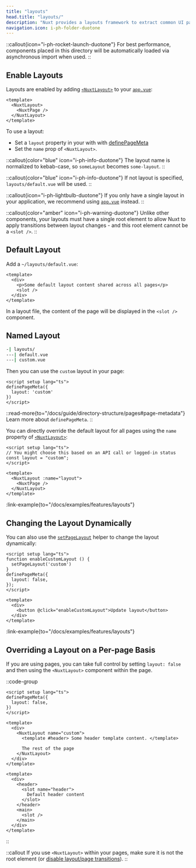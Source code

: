 ```yaml
---
title: "layouts"
head.title: "layouts/"
description: "Nuxt provides a layouts framework to extract common UI patterns into reusable layouts."
navigation.icon: i-ph-folder-duotone
---
```


::callout{icon="i-ph-rocket-launch-duotone"}
For best performance, components placed in this directory will be automatically loaded via asynchronous import when used.
::

## Enable Layouts

Layouts are enabled by adding [`<NuxtLayout>`](/docs/api/components/nuxt-layout) to your [`app.vue`](/docs/guide/directory-structure/app):

```vue [app.vue]
<template>
  <NuxtLayout>
    <NuxtPage />
  </NuxtLayout>
</template>
```

To use a layout:
- Set a `layout` property in your with with [definePageMeta](/docs/api/utils/define-page-meta)
- Set the `name` prop of `<NuxtLayout>`.

::callout{color="blue" icon="i-ph-info-duotone"}
The layout name is normalized to kebab-case, so `someLayout` becomes `some-layout`.
::

::callout{color="blue" icon="i-ph-info-duotone"}
If not layout is specified, `layouts/default.vue` will be used.
::

::callout{icon="i-ph-lightbulb-duotone"}
If you only have a single layout in your application, we recommend using [`app.vue`](/docs/guide/directory-structure/app) instead.
::

::callout{color="amber" icon="i-ph-warning-duotone"}
Unlike other components, your layouts must have a single root element to allow Nuxt to apply transitions between layout changes - and this root element cannot be a `<slot />`.
::

## Default Layout

Add a `~/layouts/default.vue`:

```vue [layouts/default.vue]
<template>
  <div>
    <p>Some default layout content shared across all pages</p>
    <slot />
  </div>
</template>
```

In a layout file, the content of the page will be displayed in the `<slot />` component.

## Named Layout

```bash [Directory Structure]
-| layouts/
---| default.vue
---| custom.vue
```

Then you can use the `custom` layout in your page:

```vue [pages/about.vue]
<script setup lang="ts">
definePageMeta({
  layout: 'custom'
})
</script>
```

::read-more{to="/docs/guide/directory-structure/pages#page-metadata"}
Learn more about `definePageMeta`.
::

You can directly override the default layout for all pages using the `name` property of [`<NuxtLayout>`](/docs/api/components/nuxt-layout):

```vue [app.vue]
<script setup lang="ts">
// You might choose this based on an API call or logged-in status
const layout = "custom";
</script>

<template>
  <NuxtLayout :name="layout">
    <NuxtPage />
  </NuxtLayout>
</template>
```

:link-example{to="/docs/examples/features/layouts"}

## Changing the Layout Dynamically

You can also use the [`setPageLayout`](/docs/api/utils/set-page-layout) helper to change the layout dynamically:

```vue
<script setup lang="ts">
function enableCustomLayout () {
  setPageLayout('custom')
}
definePageMeta({
  layout: false,
});
</script>

<template>
  <div>
    <button @click="enableCustomLayout">Update layout</button>
  </div>
</template>
```

:link-example{to="/docs/examples/features/layouts"}

## Overriding a Layout on a Per-page Basis

If you are using pages, you can take full control by setting `layout: false` and then using the `<NuxtLayout>` component within the page.

::code-group

```vue [pages/index.vue]
<script setup lang="ts">
definePageMeta({
  layout: false,
})
</script>

<template>
  <div>
    <NuxtLayout name="custom">
      <template #header> Some header template content. </template>

      The rest of the page
    </NuxtLayout>
  </div>
</template>
```

```vue [layouts/custom.vue]
<template>
  <div>
    <header>
      <slot name="header">
        Default header content
      </slot>
    </header>
    <main>
      <slot />
    </main>
  </div>
</template>
```

::

::callout
If you use `<NuxtLayout>` within your pages, make sure it is not the root element (or [disable layout/page transitions](/docs/getting-started/transitions#disable-transitions)).
::
